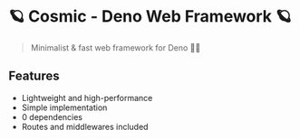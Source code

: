 # 🪐 Cosmic - Deno Web Framework 🪐

> Minimalist & fast web framework for Deno 🦕💫

## Features

- Lightweight and high-performance
- Simple implementation
- 0 dependencies
- Routes and middlewares included
